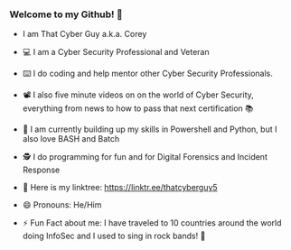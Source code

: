 ### Welcome to my Github! :wave:

- I am That Cyber Guy a.k.a. Corey 
- :computer: I am a Cyber Security Professional and Veteran 
- :keyboard: I do coding and help mentor other Cyber Security Professionals. 
- :film_projector: I also five minute videos on on the world of Cyber Security, everything from news to how to pass that next certification :books:

- :snake: I am currently building up my skills in Powershell and Python, but I also love BASH and Batch
- :detective: I do programming for fun and for Digital Forensics and Incident Response 

- 💬 Here is my linktree: https://linktr.ee/thatcyberguy5
- 😄 Pronouns: He/Him 
- ⚡ Fun Fact about me: I have traveled to 10 countries around the world doing InfoSec and I used to sing in rock bands! 	:metal:

